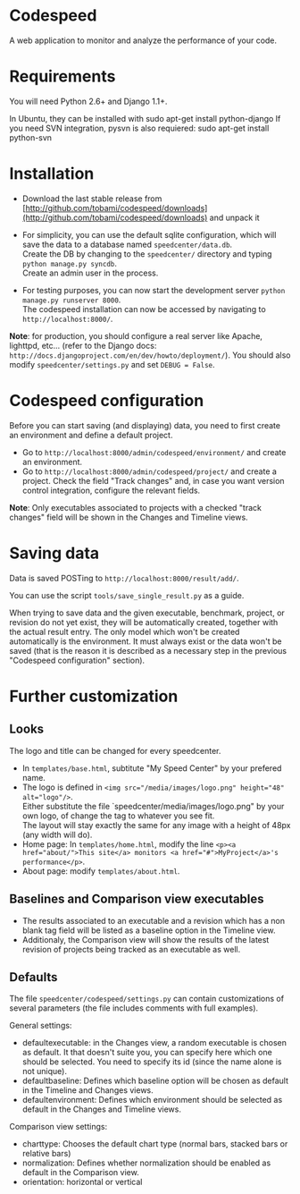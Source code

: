 # Codespeed
A web application to monitor and analyze the performance of your code.

# Requirements
You will need Python 2.6+ and Django 1.1+.

In Ubuntu, they can be installed with
    sudo apt-get install python-django
If you need SVN integration, pysvn is also requiered:
    sudo apt-get install python-svn

# Installation
* Download the last stable release from [http://github.com/tobami/codespeed/downloads](http://github.com/tobami/codespeed/downloads) and unpack it
* For simplicity, you can use the default sqlite configuration, which will save the data to a database named `speedcenter/data.db`.  
Create the DB by changing to the `speedcenter/` directory and typing `python manage.py syncdb`.  
Create an admin user in the process.

* For testing purposes, you can now start the development server `python manage.py runserver 8000`.  
The codespeed installation can now be accessed by navigating to `http://localhost:8000/`.

**Note**: for production, you should configure a real server like Apache, lighttpd, etc... (refer to the Django docs: `http://docs.djangoproject.com/en/dev/howto/deployment/`). You should also modify `speedcenter/settings.py` and set `DEBUG = False`.

# Codespeed configuration
Before you can start saving (and displaying) data, you need to first create an environment and define a default project.

* Go to `http://localhost:8000/admin/codespeed/environment/`
and create an environment.
* Go to `http://localhost:8000/admin/codespeed/project/`
and create a project.
Check the field "Track changes" and, in case you want version control integration, configure the relevant fields.

**Note**: Only executables associated to projects with a checked "track changes" field will be shown in the Changes and Timeline views.

# Saving data
Data is saved POSTing to `http://localhost:8000/result/add/`.
    
You can use the script `tools/save_single_result.py` as a guide.

When trying to save data and the given executable, benchmark, project, or revision do not yet exist, they will be automatically created, together with the actual result entry. The only model which won't be created automatically is the environment. It must always exist or the data won't be saved (that is the reason it is described as a necessary step in the previous "Codespeed configuration" section).

# Further customization

## Looks
The logo and title can be changed for every speedcenter.

* In `templates/base.html`, subtitute "My Speed Center" by your prefered name.
* The logo is defined in `<img src="/media/images/logo.png" height="48" alt="logo"/>`.  
Either substitute the file `speedcenter/media/images/logo.png" by your own logo, of change the tag to whatever you see fit.  
The layout will stay exactly the same for any image with a height of 48px (any width will do).
* Home page: In `templates/home.html`, modify the line `<p><a href="about/">This site</a> monitors <a href="#">MyProject</a>'s performance</p>`.
* About page: modify `templates/about.html`.

## Baselines and Comparison view executables
* The results associated to an executable and a revision which has a non blank tag field will be listed as a baseline option in the Timeline view.
* Additionaly, the Comparison view will show the results of the latest revision of projects being tracked as an executable as well.

## Defaults
The file `speedcenter/codespeed/settings.py` can contain customizations of several parameters (the file includes comments with full examples).

General settings:

* defaultexecutable: in the Changes view, a random executable is chosen as default. It that doesn't suite you, you can specify here which one should be selected. You need to specify its id (since the name alone is not unique).
* defaultbaseline: Defines which baseline option will be chosen as default in the Timeline and Changes views.
* defaultenvironment: Defines which environment should be selected as default in the Changes and Timeline views.

Comparison view settings:

* charttype: Chooses the default chart type (normal bars, stacked bars or relative bars)
* normalization: Defines whether normalization should be enabled as default in the Comparison view.
* orientation: horizontal or vertical
